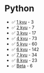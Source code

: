 # Python
* :white_check_mark: [1 kyu](/codewars/solutions/python/1%20kyu) - 3
* :white_check_mark: [2 kyu](/codewars/solutions/python/2%20kyu) - 7
* :white_check_mark: [3 kyu](/codewars/solutions/python/3%20kyu) - 17
* :white_check_mark: [4 kyu](/codewars/solutions/python/4%20kyu) - 73
* :white_check_mark: [5 kyu](/codewars/solutions/python/5%20kyu) - 60
* :white_check_mark: [6 kyu](/codewars/solutions/python/6%20kyu) - 142
* :white_check_mark: [7 kyu](/codewars/solutions/python/7%20kyu) - 34
* :white_check_mark: [8 kyu](/codewars/solutions/python/8%20kyu) - 23
* :white_check_mark: [Beta](/codewars/solutions/python/Beta) - 6